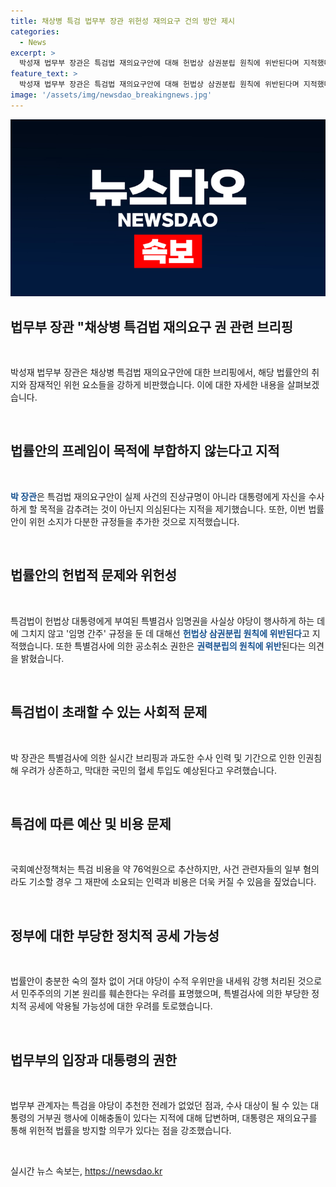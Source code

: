 ```yaml
---
title: 채상병 특검 법무부 장관 위헌성 재의요구 건의 방안 제시
categories:
  - News
excerpt: >
  박성재 법무부 장관은 특검법 재의요구안에 대해 헌법상 삼권분립 원칙에 위반된다며 지적했다. 특검법의 내용이 대통령의 특별검사 임명권을 야당이 행사하게 하는 것과 임명 간주 규정의 문제점, 그리고 재판 진행 중 사건에 대한 공소취소 권한을 논란 삼았다. 또한, 특검비용과 수사 대상 공직자의 수사 방해 금지 규정에 대한 부당한 정치적 공세 가능성을 우려했다. 이에 대한 박 장관의 발언은 재의요구안에 대한 비판과 헌법수호적 입장을 강조했다.
feature_text: >
  박성재 법무부 장관은 특검법 재의요구안에 대해 헌법상 삼권분립 원칙에 위반된다며 지적했다. 특검법의 내용이 대통령의 특별검사 임명권을 야당이 행사하게 하는 것과 임명 간주 규정의 문제점, 그리고 재판 진행 중 사건에 대한 공소취소 권한을 논란 삼았다. 또한, 특검비용과 수사 대상 공직자의 수사 방해 금지 규정에 대한 부당한 정치적 공세 가능성을 우려했다. 이에 대한 박 장관의 발언은 재의요구안에 대한 비판과 헌법수호적 입장을 강조했다.
image: '/assets/img/newsdao_breakingnews.jpg'
---
```


<p><img src="/assets/img/newsdao_breakingnews.jpg" alt="koreaapp 속보" /></p>

<h2 data-ke-size="size26">법무부 장관 "채상병 특검법 재의요구 권 관련 브리핑</h2>

<p data-ke-size="size16">&nbsp;</p>

<p data-ke-size="size16">박성재 법무부 장관은 채상병 특검법 재의요구안에 대한 브리핑에서, 해당 법률안의 취지와 잠재적인 위헌 요소들을 강하게 비판했습니다. 이에 대한 자세한 내용을 살펴보겠습니다.</p>

<p data-ke-size="size16">&nbsp;</p>

<h2 data-ke-size="size24">법률안의 프레임이 목적에 부합하지 않는다고 지적</h2>

<p data-ke-size="size16">&nbsp;</p>

<p data-ke-size="size16"><b><span style="color: #1a5490;">박 장관</span></b>은 특검법 재의요구안이 실제 사건의 진상규명이 아니라 대통령에게 자신을 수사하게 할 목적을 감추려는 것이 아닌지 의심된다는 지적을 제기했습니다. 또한, 이번 법률안이 위헌 소지가 다분한 규정들을 추가한 것으로 지적했습니다.</p>

<p data-ke-size="size16">&nbsp;</p>

<h2 data-ke-size="size24">법률안의 헌법적 문제와 위헌성</h2>

<p data-ke-size="size16">&nbsp;</p>

<p data-ke-size="size16">특검법이 헌법상 대통령에게 부여된 특별검사 임명권을 사실상 야당이 행사하게 하는 데에 그치지 않고 '임명 간주' 규정을 둔 데 대해선 <b><span style="color: #1a5490;">헌법상 삼권분립 원칙에 위반된다</span></b>고 지적했습니다. 또한 특별검사에 의한 공소취소 권한은 <b><span style="color: #1a5490;">권력분립의 원칙에 위반</span></b>된다는 의견을 밝혔습니다.</p>

<p data-ke-size="size16">&nbsp;</p>

<h2 data-ke-size="size24">특검법이 초래할 수 있는 사회적 문제</h2>

<p data-ke-size="size16">&nbsp;</p>

<p data-ke-size="size16">박 장관은 특별검사에 의한 실시간 브리핑과 과도한 수사 인력 및 기간으로 인한 인권침해 우려가 상존하고, 막대한 국민의 혈세 투입도 예상된다고 우려했습니다.</p>

<p data-ke-size="size16">&nbsp;</p>

<h2 data-ke-size="size24">특검에 따른 예산 및 비용 문제</h2>

<p data-ke-size="size16">&nbsp;</p>

<p data-ke-size="size16">국회예산정책처는 특검 비용을 약 76억원으로 추산하지만, 사건 관련자들의 일부 혐의라도 기소할 경우 그 재판에 소요되는 인력과 비용은 더욱 커질 수 있음을 짚었습니다.</p>

<p data-ke-size="size16">&nbsp;</p>

<h2 data-ke-size="size24">정부에 대한 부당한 정치적 공세 가능성</h2>

<p data-ke-size="size16">&nbsp;</p>

<p data-ke-size="size16">법률안이 충분한 숙의 절차 없이 거대 야당이 수적 우위만을 내세워 강행 처리된 것으로서 민주주의의 기본 원리를 훼손한다는 우려를 표명했으며, 특별검사에 의한 부당한 정치적 공세에 악용될 가능성에 대한 우려를 토로했습니다.</p>

<p data-ke-size="size16">&nbsp;</p>

<h2 data-ke-size="size24">법무부의 입장과 대통령의 권한</h2>

<p data-ke-size="size16">&nbsp;</p>

<p data-ke-size="size16">법무부 관계자는 특검을 야당이 추천한 전례가 없었던 점과, 수사 대상이 될 수 있는 대통령의 거부권 행사에 이해충돌이 있다는 지적에 대해 답변하며, 대통령은 재의요구를 통해 위헌적 법률을 방지할 의무가 있다는 점을 강조했습니다.</p>

<p data-ke-size="size16">&nbsp;</p>
실시간 뉴스 속보는, <a href="https://newsdao.kr" rel="dofollow">https://newsdao.kr</a>


